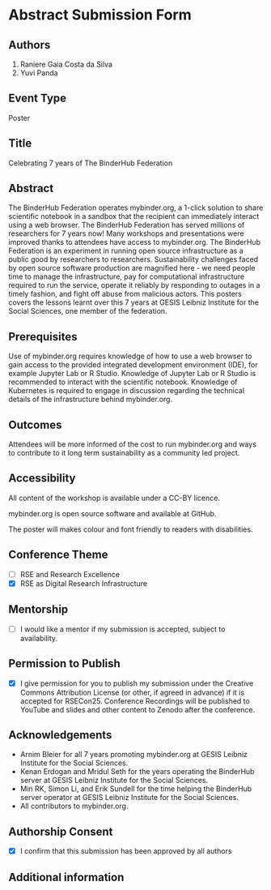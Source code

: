# Abstract Submission Form

## Authors

1. Raniere Gaia Costa da Silva
2. Yuvi Panda

## Event Type

Poster

## Title

Celebrating 7 years of The BinderHub Federation

## Abstract

The BinderHub Federation operates mybinder.org, a 1-click solution to share scientific notebook in a sandbox that the recipient can immediately interact using a web browser. The BinderHub Federation has served millions of researchers for 7 years now! Many workshops and presentations were improved thanks to attendees have access to mybinder.org. The BinderHub Federation is an experiment in running open source infrastructure as a public good by researchers to researchers. Sustainability challenges faced by open source software production are magnified here - we need people time to manage the infrastructure, pay for computational infrastructure required to run the service, operate it reliably by responding to outages in a timely fashion, and fight off abuse from malicious actors. This posters covers the lessons learnt over this 7 years at GESIS Leibniz Institute for the Social Sciences, one member of the federation.

## Prerequisites

Use of mybinder.org requires knowledge of how to use a web browser to gain access to the provided integrated development environment (IDE), for example Jupyter Lab or R Studio. Knowledge of Jupyter Lab or R Studio is recommended to interact with the scientific notebook. Knowledge of Kubernetes is required to engage in discussion regarding the technical details of the infrastructure behind mybinder.org. 

## Outcomes

Attendees will be more informed of the cost to run mybinder.org and ways to contribute to it long term sustainability as a community led project.

## Accessibility

All content of the workshop is available under a CC-BY licence.

mybinder.org is open source software and available at GitHub.

The poster will makes colour and font friendly to readers with disabilities.

## Conference Theme

- [ ] RSE and Research Excellence
- [x] RSE as Digital Research Infrastructure

## Mentorship

- [ ] I would like a mentor if my submission is accepted, subject to availability.

## Permission to Publish

- [x] I give permission for you to publish my submission under the Creative Commons Attribution License (or other, if agreed in advance) if it is accepted for RSECon25. Conference Recordings will be published to YouTube and slides and other content to Zenodo after the conference.

## Acknowledgements

- Arnim Bleier for all 7 years promoting mybinder.org at GESIS Leibniz Institute for the Social Sciences.
- Kenan Erdogan and Mridul Seth for the years operating the BinderHub server at GESIS Leibniz Institute for the Social Sciences.
- Min RK, Simon Li, and Erik Sundell for the time helping the BinderHub server operator at GESIS Leibniz Institute for the Social Sciences.
- All contributors to mybinder.org.

## Authorship Consent

- [x] I confirm that this submission has been approved by all authors

## Additional information
